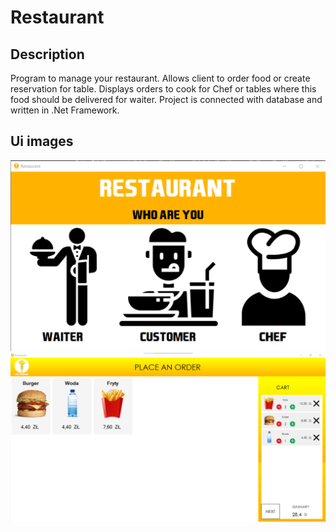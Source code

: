 # Restaurant
## Description

Program to manage your restaurant. Allows client to
order food or create reservation for table. Displays
orders to cook for Chef or tables where this food should
be delivered for waiter. Project is connected with
database and written in .Net Framework.

## Ui images

![UI](restaurant2.png)
![UI](restaurant.png)
